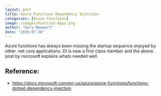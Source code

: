```yaml
---
layout: post
title: Azure Functions Dependency Injection
categories: [Azure Functions]
image: /images/Function-Apps.png
author: "Gary Newport"
date: "2019-07-16"
---
```


Azure functions has always been missing the startup sequence enjoyed by other .net core applications.
DI is now a first class member and the above post by microsoft explains whats needed well.

## Reference: 
  * https://docs.microsoft.com/en-us/azure/azure-functions/functions-dotnet-dependency-injection
